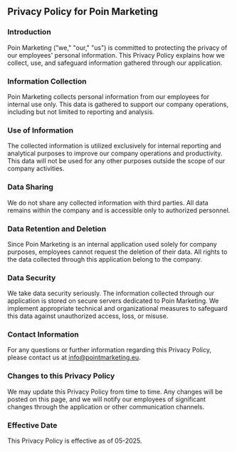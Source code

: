 Privacy Policy for Poin Marketing
----------------
### Introduction
Poin Marketing ("we," "our," "us") is committed to protecting the privacy of our employees' personal information. This Privacy Policy explains how we collect, use, and safeguard information gathered through our application.

### Information Collection

Poin Marketing collects personal information from our employees for internal use only. This data is gathered to support our company operations, including but not limited to reporting and analysis.

### Use of Information

The collected information is utilized exclusively for internal reporting and analytical purposes to improve our company operations and productivity. This data will not be used for any other purposes outside the scope of our company activities.

### Data Sharing

We do not share any collected information with third parties. All data remains within the company and is accessible only to authorized personnel.

### Data Retention and Deletion

Since Poin Marketing is an internal application used solely for company purposes, employees cannot request the deletion of their data. All rights to the data collected through this application belong to the company.

### Data Security

We take data security seriously. The information collected through our application is stored on secure servers dedicated to Poin Marketing. We implement appropriate technical and organizational measures to safeguard this data against unauthorized access, loss, or misuse.

### Contact Information

For any questions or further information regarding this Privacy Policy, please contact us at info@pointmarketing.eu.

### Changes to this Privacy Policy

We may update this Privacy Policy from time to time. Any changes will be posted on this page, and we will notify our employees of significant changes through the application or other communication channels.

### Effective Date

This Privacy Policy is effective as of 05-2025.
